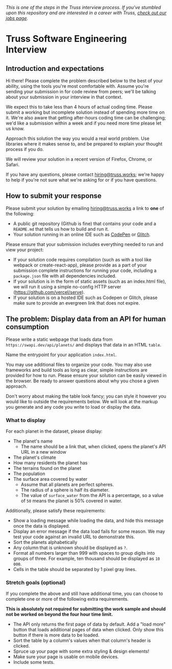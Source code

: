 _This is one of the steps in the Truss interview process. If you've
stumbled upon this repository and are interested in a career with
Truss, [check out our jobs page](https://truss.works/jobs)._

# Truss Software Engineering Interview

## Introduction and expectations

Hi there! Please complete the problem described below to the best of
your ability, using the tools you're most comfortable with. Assume
you're sending your submission in for code review from peers;
we'll be talking about your submission in your interview in that
context.

We expect this to take less than 4 hours of actual coding time. Please
submit a working but incomplete solution instead of spending more time
on it. We're also aware that getting after-hours coding time can be
challenging; we'd like a submission within a week and if you need more
time please let us know.

Approach this solution the way you would a real world problem. Use
libraries where it makes sense to, and be prepared to explain your
thought process if you do.

We will review your solution in a recent version of Firefox, Chrome, or Safari.

If you have any questions, please contact hiring@truss.works; we're
happy to help if you're not sure what we're asking for or if you have
questions.

## How to submit your response

Please submit your solution by emailing hiring@truss.works a link to **one** of the following:

* A public git repository (Github is fine) that contains your code and a `README.md` that tells us how to build and run it.
* Your solution running in an online IDE such as [CodePen](https://codepen.io) or [Glitch](https://glitch.com).

Please ensure that your submission includes everything needed to run and view your project:

* If your solution code requires compilation (such as with a tool like webpack or create-react-app),
  please provide as a part of your submission complete instructions for running your code, including
  a `package.json` file with all dependencies included.
* If your solution is in the form of static assets (such as an index.html file), we will run it
  using a simple no-config HTTP server (<https://github.com/vercel/serve>).
* If your solution is on a hosted IDE such as Codepen or Glitch, please make sure to
  provide an evergreen link that does not expire.

## The problem: Display data from an API for human consumption

Please write a static webpage that loads data from `https://swapi.dev/api/planets/` and displays that data
in an HTML `table`.

Name the entrypoint for your application `index.html`.

You may use additional files to organize your code. You may also use frameworks and build tools as long as clear, simple instructions are provided for how to run. Please ensure your solution can be easily viewed in the browser. Be ready to answer questions about why you chose a given approach.

Don't worry about making the table look fancy; you can style it however you
would like to outside the requirements below. We will look at the markup you
generate and any code you write to load or display the data.

### What to display

For each planet in the dataset, please display:

- The planet's name
  - The name should be a link that, when clicked, opens the planet's API URL in a new window
- The planet's climate
- How many residents the planet has
- The terrains found on the planet
- The population
- The surface area covered by water
  - Assume that all planets are perfect spheres.
  - The radius of a sphere is half its diameter.
  - The value of `surface_water` from the API is a percentage, so a value of `50` means the planet is 50% covered in water.

Additionally, please satisfy these requirements:

- Show a loading message while loading the data, and hide this message once the data is displayed.
- Display an error message if the data load fails for some reason. We may test your code against an invalid URL to demonstrate this.
- Sort the planets alphabetically
- Any column that is unknown should be displayed as `?`.
- Format all numbers larger than 999 with spaces to group digits into groups of three.
  For example, ten thousand should be displayed as `10 000`.
- Cells in the table should be separated by 1 pixel gray lines.

### Stretch goals (optional)

If you complete the above and still have additional time, you can choose to complete one or more of the following extra requirements.

**This is absolutely not required for submitting the work sample and should not be worked on beyond the four hour time limit.**

- The API only returns the first page of data by default. Add a "load more" button that
  loads additional pages of data when clicked. Only show this button if there is more data to be loaded.
- Sort the table by a column's values when that column's header is clicked.
- Spruce up your page with some extra styling & design elements!
- Make sure your page is usable on mobile devices.
- Include some tests.
